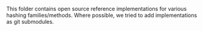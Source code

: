 This folder contains open source reference implementations for various hashing
families/methods. Where possible, we tried to add implementations as git
submodules.
